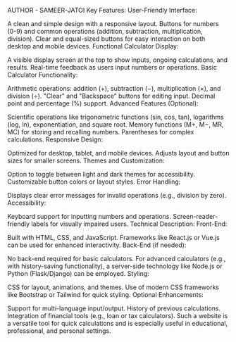 AUTHOR - SAMEER-JATOI
Key Features:
User-Friendly Interface:

A clean and simple design with a responsive layout.
Buttons for numbers (0-9) and common operations (addition, subtraction, multiplication, division).
Clear and equal-sized buttons for easy interaction on both desktop and mobile devices.
Functional Calculator Display:

A visible display screen at the top to show inputs, ongoing calculations, and results.
Real-time feedback as users input numbers or operations.
Basic Calculator Functionality:

Arithmetic operations: addition (+), subtraction (−), multiplication (×), and division (÷).
"Clear" and "Backspace" buttons for editing input.
Decimal point and percentage (%) support.
Advanced Features (Optional):

Scientific operations like trigonometric functions (sin, cos, tan), logarithms (log, ln), exponentiation, and square root.
Memory functions (M+, M−, MR, MC) for storing and recalling numbers.
Parentheses for complex calculations.
Responsive Design:

Optimized for desktop, tablet, and mobile devices.
Adjusts layout and button sizes for smaller screens.
Themes and Customization:

Option to toggle between light and dark themes for accessibility.
Customizable button colors or layout styles.
Error Handling:

Displays clear error messages for invalid operations (e.g., division by zero).
Accessibility:

Keyboard support for inputting numbers and operations.
Screen-reader-friendly labels for visually impaired users.
Technical Description:
Front-End:

Built with HTML, CSS, and JavaScript.
Frameworks like React.js or Vue.js can be used for enhanced interactivity.
Back-End (if needed):

No back-end required for basic calculators.
For advanced calculators (e.g., with history-saving functionality), a server-side technology like Node.js or Python (Flask/Django) can be employed.
Styling:

CSS for layout, animations, and themes.
Use of modern CSS frameworks like Bootstrap or Tailwind for quick styling.
Optional Enhancements:

Support for multi-language input/output.
History of previous calculations.
Integration of financial tools (e.g., loan or tax calculators).
Such a website is a versatile tool for quick calculations and is especially useful in educational, professional, and personal settings.
